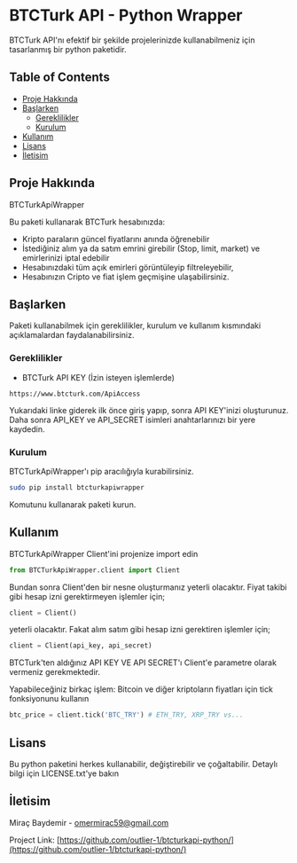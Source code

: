 # BTCTurk API - Python Wrapper

BTCTurk API'nı efektif bir şekilde projelerinizde kullanabilmeniz için tasarlanmış bir python paketidir.

<!-- TABLE OF CONTENTS -->
## Table of Contents

* [Proje Hakkında](#proje-hakkında)
* [Başlarken](#başlarken)
  * [Gereklilikler](#gereklilikler)
  * [Kurulum](#kurulum)
* [Kullanım](#kullanım)
* [Lisans](#lisans)
* [İletisim](#iletisim)



<!-- Proje Hakkında -->
## Proje Hakkında

BTCTurkApiWrapper

Bu paketi kullanarak BTCTurk hesabınızda:
* Kripto paraların güncel fiyatlarını anında öğrenebilir
* İstediğiniz alım ya da satım emrini girebilir (Stop, limit, market) ve emirlerinizi iptal edebilir
* Hesabınızdaki tüm açık emirleri görüntüleyip filtreleyebilir,
* Hesabınızın Cripto ve fiat işlem geçmişine ulaşabilirsiniz.


<!-- GETTING STARTED -->
## Başlarken

Paketi kullanabilmek için gereklilikler, kurulum ve kullanım kısmındaki açıklamalardan faydalanabilirsiniz.

### Gereklilikler
 
* BTCTurk API KEY (İzin isteyen işlemlerde)
```
https://www.btcturk.com/ApiAccess
```
Yukarıdaki linke giderek ilk önce giriş yapıp, sonra API KEY'inizi oluşturunuz.
Daha sonra API_KEY ve API_SECRET isimleri anahtarlarınızı bir yere kaydedin.

### Kurulum

BTCTurkApiWrapper'ı pip aracılığıyla kurabilirsiniz. 
```sh
sudo pip install btcturkapiwrapper 
```
Komutunu kullanarak paketi kurun.


<!-- USAGE EXAMPLES -->
## Kullanım

BTCTurkApiWrapper Client'ini projenize import edin
```py
from BTCTurkApiWrapper.client import Client
```
Bundan sonra Client'den bir nesne oluşturmanız yeterli olacaktır.
Fiyat takibi gibi hesap izni gerektirmeyen işlemler için;
```py
client = Client()
```
yeterli olacaktır. Fakat alım satım gibi hesap izni gerektiren işlemler için;
```py
client = Client(api_key, api_secret)
```
BTCTurk'ten aldığınız API KEY VE API SECRET'ı Client'e parametre olarak vermeniz gerekmektedir.

Yapabileceğiniz birkaç işlem:
Bitcoin ve diğer kriptoların fiyatları için tick fonksiyonunu kullanın
```py
btc_price = client.tick('BTC_TRY') # ETH_TRY, XRP_TRY vs...
```



<!-- LICENSE -->
## Lisans

Bu python paketini herkes kullanabilir, değiştirebilir ve çoğaltabilir. Detaylı bilgi için LICENSE.txt'ye bakın



<!-- CONTACT -->
## İletisim

Miraç Baydemir -  omermirac59@gmail.com

Project Link: [https://github.com/outlier-1/btcturkapi-python/](https://github.com/outlier-1/btcturkapi-python/)



